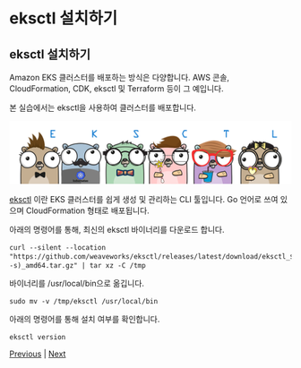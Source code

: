 # eksctl 설치하기

## eksctl 설치하기
Amazon EKS 클러스터를 배포하는 방식은 다양합니다. AWS 콘솔, CloudFormation, CDK, eksctl 및 Terraform 등이 그 예입니다.

본 실습에서는 eksctl을 사용하여 클러스터를 배포합니다.

![](../images/aws_cloud9_tool_01.png)

[eksctl](https://eksctl.io/) 이란 EKS 클러스터를 쉽게 생성 및 관리하는 CLI 툴입니다. Go 언어로 쓰여 있으며 CloudFormation 형태로 배포됩니다.

아래의 명령어를 통해, 최신의 eksctl 바이너리를 다운로드 합니다.

```
curl --silent --location "https://github.com/weaveworks/eksctl/releases/latest/download/eksctl_$(uname -s)_amd64.tar.gz" | tar xz -C /tmp
```

바이너리를 /usr/local/bin으로 옮깁니다.

```
sudo mv -v /tmp/eksctl /usr/local/bin
```

아래의 명령어를 통해 설치 여부를 확인합니다.

```
eksctl version
```

[Previous](./400-etc.md) | [Next](./600-cloud9-addition.md)